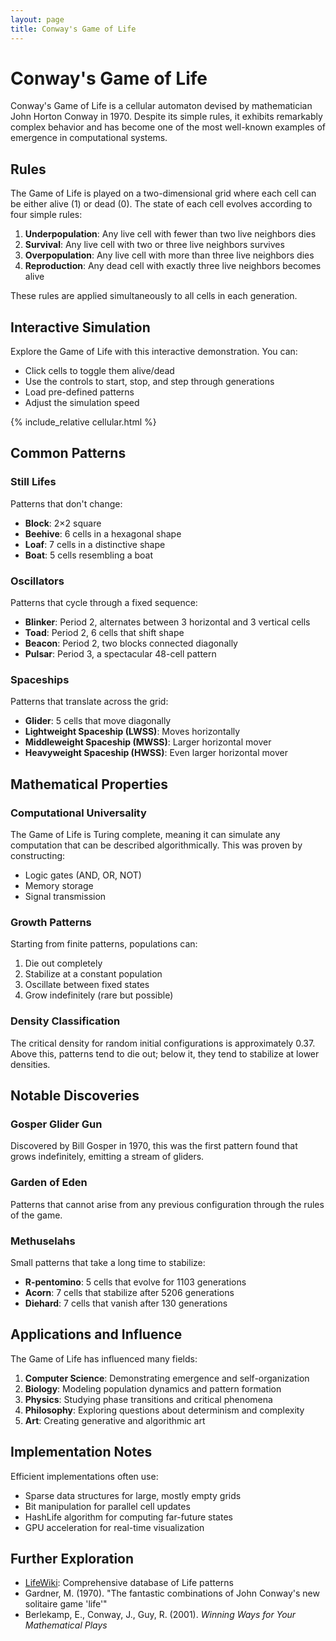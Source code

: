 ```yaml
---
layout: page
title: Conway's Game of Life
---
```


# Conway's Game of Life

Conway's Game of Life is a cellular automaton devised by mathematician John Horton Conway in 1970. Despite its simple rules, it exhibits remarkably complex behavior and has become one of the most well-known examples of emergence in computational systems.

## Rules

The Game of Life is played on a two-dimensional grid where each cell can be either alive (1) or dead (0). The state of each cell evolves according to four simple rules:

1. **Underpopulation**: Any live cell with fewer than two live neighbors dies
2. **Survival**: Any live cell with two or three live neighbors survives
3. **Overpopulation**: Any live cell with more than three live neighbors dies
4. **Reproduction**: Any dead cell with exactly three live neighbors becomes alive

These rules are applied simultaneously to all cells in each generation.

## Interactive Simulation

Explore the Game of Life with this interactive demonstration. You can:
- Click cells to toggle them alive/dead
- Use the controls to start, stop, and step through generations
- Load pre-defined patterns
- Adjust the simulation speed

{% include_relative cellular.html %}

## Common Patterns

### Still Lifes
Patterns that don't change:
- **Block**: 2×2 square
- **Beehive**: 6 cells in a hexagonal shape
- **Loaf**: 7 cells in a distinctive shape
- **Boat**: 5 cells resembling a boat

### Oscillators
Patterns that cycle through a fixed sequence:
- **Blinker**: Period 2, alternates between 3 horizontal and 3 vertical cells
- **Toad**: Period 2, 6 cells that shift shape
- **Beacon**: Period 2, two blocks connected diagonally
- **Pulsar**: Period 3, a spectacular 48-cell pattern

### Spaceships
Patterns that translate across the grid:
- **Glider**: 5 cells that move diagonally
- **Lightweight Spaceship (LWSS)**: Moves horizontally
- **Middleweight Spaceship (MWSS)**: Larger horizontal mover
- **Heavyweight Spaceship (HWSS)**: Even larger horizontal mover

## Mathematical Properties

### Computational Universality
The Game of Life is Turing complete, meaning it can simulate any computation that can be described algorithmically. This was proven by constructing:
- Logic gates (AND, OR, NOT)
- Memory storage
- Signal transmission

### Growth Patterns
Starting from finite patterns, populations can:
1. Die out completely
2. Stabilize at a constant population
3. Oscillate between fixed states
4. Grow indefinitely (rare but possible)

### Density Classification
The critical density for random initial configurations is approximately 0.37. Above this, patterns tend to die out; below it, they tend to stabilize at lower densities.

## Notable Discoveries

### Gosper Glider Gun
Discovered by Bill Gosper in 1970, this was the first pattern found that grows indefinitely, emitting a stream of gliders.

### Garden of Eden
Patterns that cannot arise from any previous configuration through the rules of the game.

### Methuselahs
Small patterns that take a long time to stabilize:
- **R-pentomino**: 5 cells that evolve for 1103 generations
- **Acorn**: 7 cells that stabilize after 5206 generations
- **Diehard**: 7 cells that vanish after 130 generations

## Applications and Influence

The Game of Life has influenced many fields:

1. **Computer Science**: Demonstrating emergence and self-organization
2. **Biology**: Modeling population dynamics and pattern formation
3. **Physics**: Studying phase transitions and critical phenomena
4. **Philosophy**: Exploring questions about determinism and complexity
5. **Art**: Creating generative and algorithmic art

## Implementation Notes

Efficient implementations often use:
- Sparse data structures for large, mostly empty grids
- Bit manipulation for parallel cell updates
- HashLife algorithm for computing far-future states
- GPU acceleration for real-time visualization

## Further Exploration

- [LifeWiki](http://www.conwaylife.com/wiki/): Comprehensive database of Life patterns
- Gardner, M. (1970). "The fantastic combinations of John Conway's new solitaire game 'life'"
- Berlekamp, E., Conway, J., Guy, R. (2001). *Winning Ways for Your Mathematical Plays*
